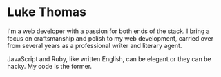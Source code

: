 # Luke Thomas
I'm a web developer with a passion for both ends of the stack. I bring a focus on craftsmanship and polish to my web development, carried over from several years as a professional writer and literary agent.

JavaScript and Ruby, like written English, can be elegant or they can be hacky. My code is the former.
